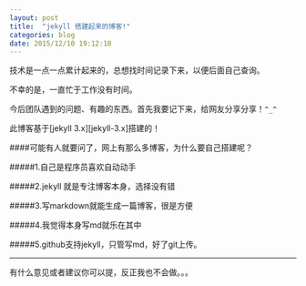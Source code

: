 ```yaml
---
layout: post
title:  "jekyll 搭建起来的博客!"
categories: blog
date: 2015/12/10 19:12:10
---
```

技术是一点一点累计起来的，总想找时间记录下来，以便后面自己查询。

不幸的是，一直忙于工作没有时间。

今后团队遇到的问题、有趣的东西。首先我要记下来，给网友分享分享！`^_^`

此博客基于[jekyll 3.x][jekyll-3.x]搭建的！

####可能有人就要问了，网上有那么多博客，为什么要自己搭建呢？

#####1.自己是程序员喜欢自动动手

#####2.jekyll 就是专注博客本身，选择没有错

#####3.写markdown就能生成一篇博客，很是方便

#####4.我觉得本身写md就乐在其中

#####5.github支持jekyll，只管写md，好了git上传。

______
有什么意见或者建议你可以提，反正我也不会做。。。

[jekyll 3.x]: http://jekyllcn.com/
